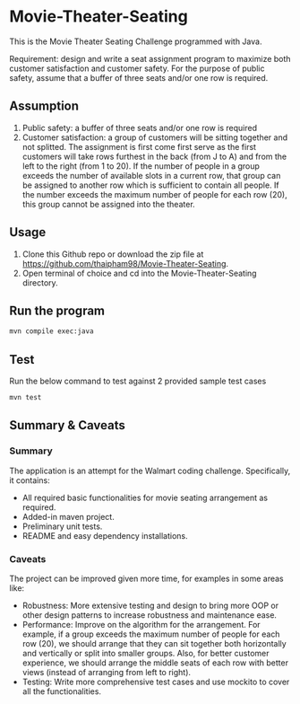 # Movie-Theater-Seating

This is the Movie Theater Seating Challenge programmed with Java.

Requirement: design and write a seat assignment program to maximize both customer satisfaction and customer safety. For the purpose of public safety, assume that a buffer of three seats and/or one row is required.

## Assumption
1. Public safety: a buffer of three seats and/or one row is required
2. Customer satisfaction: a group of customers will be sitting together and not splitted. The assignment is first come first serve as the first customers will take rows furthest in the back (from J to A) and from the left to the right (from 1 to 20). If the number of people in a group exceeds the number of available slots in a current row, that group can be assigned to another row which is sufficient to contain all people. If the number exceeds the maximum number of people for each row (20), this group cannot be assigned into the theater.

## Usage

1. Clone this Github repo or download the zip file at https://github.com/thaipham98/Movie-Theater-Seating.
2. Open terminal of choice and cd into the Movie-Theater-Seating directory.

## Run the program
```bash
mvn compile exec:java
```

## Test

Run the below command to test against 2 provided sample test cases

```bash
mvn test
```

## 

## Summary & Caveats
### Summary
The application is an attempt for the Walmart coding challenge. Specifically, it contains:
- All required basic functionalities for movie seating arrangement as required.
- Added-in maven project.
- Preliminary unit tests.
- README and easy dependency installations.
### Caveats
The project can be improved given more time, for examples in some areas like:
- Robustness: More extensive testing and design to bring more OOP or other design patterns to increase robustness and maintenance ease.
- Performance: Improve on the algorithm for the arrangement. For example, if a group exceeds the maximum number of people for each row (20), we should arrange that they can sit together both horizontally and vertically or split into smaller groups. Also, for better customer experience, we should arrange the middle seats of each row with better views (instead of arranging from left to right).
- Testing: Write more comprehensive test cases and use mockito to cover all the functionalities.

